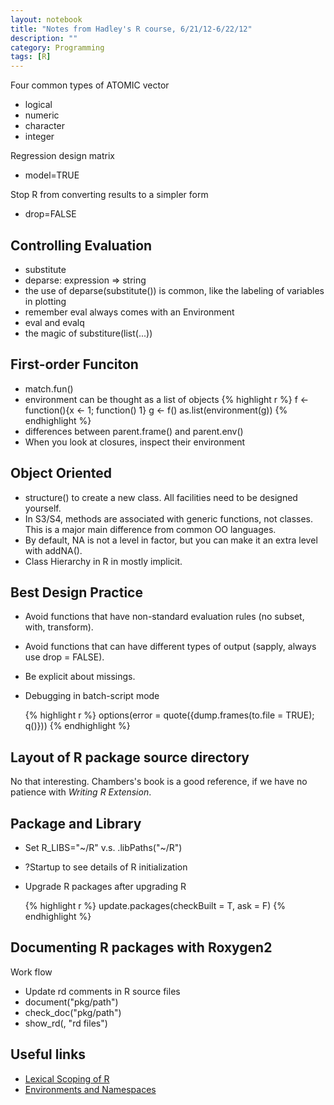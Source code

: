 ```yaml
---
layout: notebook
title: "Notes from Hadley's R course, 6/21/12-6/22/12"
description: ""
category: Programming
tags: [R]
---
```

Four common types of ATOMIC vector

- logical
- numeric
- character
- integer


Regression design matrix

- model=TRUE

Stop R from converting results to a simpler form

- drop=FALSE

## Controlling Evaluation

- substitute
- deparse: expression => string
- the use of deparse(substitute()) is common, like the labeling of variables in plotting
- remember eval always comes with an Environment
- eval and evalq
- the magic of substiture(list(...))

## First-order Funciton

- match.fun()
- environment can be thought as a list of objects
    {% highlight r %}
    f <- function(){x <- 1; function() 1}
    g <- f()
    as.list(environment(g)) {% endhighlight %}
- differences between parent.frame() and parent.env()
- When you look at closures, inspect their environment


## Object Oriented

- structure() to create a new class. All facilities need to be designed
  yourself.
- In S3/S4, methods are associated with generic functions, not classes. This is a major
  main difference from common OO languages.
- By default, NA is not a level in factor, but you can make it an extra level
  with addNA().
- Class Hierarchy in R in mostly implicit.

## Best Design Practice

- Avoid functions that have non-standard
evaluation rules (no subset, with,
transform).
- Avoid functions that can have different
types of output (sapply, always use drop =
FALSE).
- Be explicit about missings.
- Debugging in batch-script mode

    {% highlight r %}
    options(error = quote({dump.frames(to.file = TRUE); q()}))
    {% endhighlight %}

## Layout of R package source directory

No that interesting. Chambers's book is a good reference, if we have no patience
with *Writing R Extension*.

## Package and Library

- Set R_LIBS="~/R" v.s. .libPaths("~/R")
- ?Startup to see details of R initialization
- Upgrade R packages after upgrading R

    {% highlight r %}
    update.packages(checkBuilt = T, ask = F)   {% endhighlight %}

## Documenting R packages with Roxygen2

Work flow
- Update rd comments in R source files
- document("pkg/path")
- check_doc("pkg/path")
- show_rd(, "rd files")

## Useful links

- [Lexical Scoping of R](http://darrenjw.wordpress.com/2011/11/23/lexical-scope-and-function-closures-in-r/)
- [Environments and Namespaces](http://obeautifulcode.com/R/How-R-Searches-And-Finds-Stuff/)
